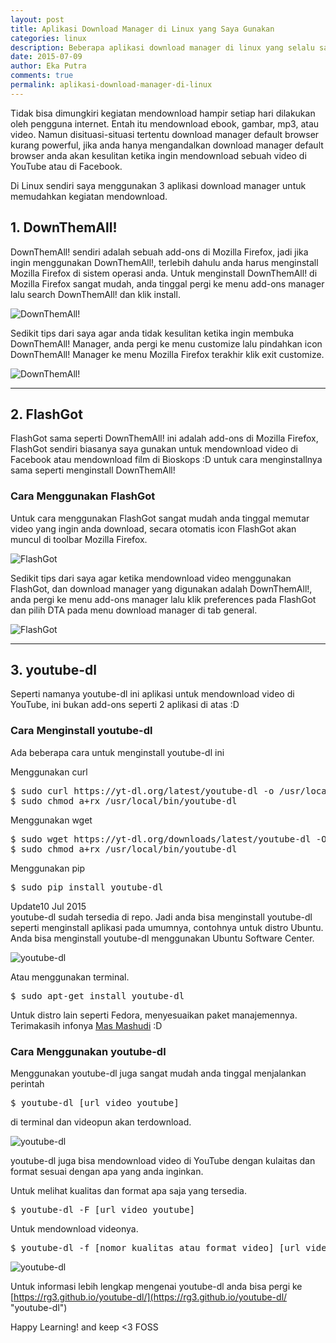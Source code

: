 ```yaml
---
layout: post
title: Aplikasi Download Manager di Linux yang Saya Gunakan
categories: linux
description: Beberapa aplikasi download manager di linux yang selalu saya gunakan
date: 2015-07-09
author: Eka Putra
comments: true
permalink: aplikasi-download-manager-di-linux
---
```


Tidak bisa dimungkiri kegiatan mendownload hampir setiap hari dilakukan oleh pengguna internet. Entah itu mendownload ebook, gambar, mp3, atau video. Namun disituasi-situasi tertentu download manager default browser kurang powerful, jika anda hanya mengandalkan download manager default browser anda akan kesulitan ketika ingin mendownload sebuah video di YouTube atau di Facebook.

Di Linux sendiri saya menggunakan 3 aplikasi download manager untuk memudahkan kegiatan mendownload.

## 1. DownThemAll!
DownThemAll! sendiri adalah sebuah add-ons di Mozilla Firefox, jadi jika ingin menggunakan DownThemAll!, terlebih dahulu anda harus menginstall Mozilla Firefox di sistem operasi anda. Untuk menginstall DownThemAll! di Mozilla Firefox sangat mudah, anda tinggal pergi ke menu add-ons manager lalu search DownThemAll! dan klik install.

![DownThemAll!](/assets/downthemall.png "DownThemAll!")

Sedikit tips dari saya agar anda tidak kesulitan ketika ingin membuka DownThemAll! Manager, anda pergi ke menu customize lalu pindahkan icon DownThemAll! Manager ke menu Mozilla Firefox terakhir klik exit customize.

![DownThemAll!](/assets/downthemall2.png "DownThemAll!")

-----

## 2. FlashGot
FlashGot sama seperti DownThemAll! ini adalah add-ons di Mozilla Firefox, FlashGot sendiri biasanya saya gunakan untuk mendownload video di Facebook atau mendownload film di Bioskops :D untuk cara menginstallnya sama seperti menginstall DownThemAll!

### Cara Menggunakan FlashGot
Untuk cara menggunakan FlashGot sangat mudah anda tinggal memutar video yang ingin anda download, secara otomatis icon FlashGot akan muncul di toolbar Mozilla Firefox.

![FlashGot](/assets/flashgot2.png "FlashGot")

Sedikit tips dari saya agar ketika mendownload video menggunakan FlashGot, dan download manager yang digunakan adalah DownThemAll!, anda pergi ke menu add-ons manager lalu klik preferences pada FlashGot dan pilih DTA pada menu download manager di tab general.

![FlashGot](/assets/flashgot.png "FlashGot")

-----

## 3. youtube-dl
Seperti namanya youtube-dl ini aplikasi untuk mendownload video di YouTube, ini bukan add-ons seperti 2 aplikasi di atas :D

### Cara Menginstall youtube-dl
Ada beberapa cara untuk menginstall youtube-dl ini

Menggunakan curl
<div class="console">
<pre>
<span class="ps1">$</span> sudo curl https://yt-dl.org/latest/youtube-dl -o /usr/local/bin/youtube-dl
<span class="ps1">$</span> sudo chmod a+rx /usr/local/bin/youtube-dl
</pre>
</div>

Menggunakan wget
<div class="console">
<pre>
<span class="ps1">$</span> sudo wget https://yt-dl.org/downloads/latest/youtube-dl -O /usr/local/bin/youtube-dl
<span class="ps1">$</span> sudo chmod a+rx /usr/local/bin/youtube-dl
</pre>
</div>

Menggunakan pip
<div class="console">
<pre>
<span class="ps1">$</span> sudo pip install youtube-dl
</pre>
</div>

<span class="box notice small">Update</span>10 Jul 2015<br>
youtube-dl sudah tersedia di repo. Jadi anda bisa menginstall youtube-dl seperti menginstall aplikasi pada umumnya, contohnya untuk distro Ubuntu. Anda bisa menginstall youtube-dl menggunakan Ubuntu Software Center.

![youtube-dl](/assets/youtube-dl3.png "youtube-dl")

Atau menggunakan terminal.

<div class="console">
<pre>
<span class="ps1">$</span> sudo apt-get install youtube-dl
</pre>
</div>

Untuk distro lain seperti Fedora, menyesuaikan paket manajemennya. Terimakasih infonya [Mas Mashudi](http://mashudisudonym.github.io/ "Mas Mashudi") :D

### Cara Menggunakan youtube-dl
Menggunakan youtube-dl juga sangat mudah anda tinggal menjalankan perintah

<div class="console">
<pre>
<span class="ps1">$</span> youtube-dl [url video youtube]
</pre>
</div>

di terminal dan videopun akan terdownload.

![youtube-dl](/assets/youtube-dl.png "youtube-dl")

youtube-dl juga bisa mendownload video di YouTube dengan kulaitas dan format sesuai dengan apa yang anda inginkan.

Untuk melihat kualitas dan format apa saja yang tersedia.

<div class="console">
<pre>
<span class="ps1">$</span> youtube-dl -F [url video youtube]
</pre>
</div>

Untuk mendownload videonya.

<div class="console">
<pre>
<span class="ps1">$</span> youtube-dl -f [nomor kualitas atau format video] [url video youtube]
</pre>
</div>

![youtube-dl](/assets/youtube-dl2.png "youtube-dl")

Untuk informasi lebih lengkap mengenai youtube-dl anda bisa pergi ke [https://rg3.github.io/youtube-dl/](https://rg3.github.io/youtube-dl/ "youtube-dl")

Happy Learning! and keep <3 FOSS

